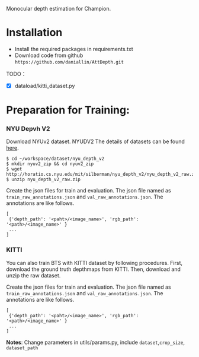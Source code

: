 Monocular depth estimation for Champion.

# Installation

- Install the required packages in requirements.txt
- Download code from github `https://github.com/daniallin/AttDepth.git`




TODO：

-[x] dataload/kitti_dataset.py


# Preparation for Training:

### NYU Depvh V2

Download NYUv2 dataset. NYUDV2 The details of datasets can be found [here](https://cloudstor.aarnet.edu.au/plus/s/G2ckXCJX3pvrzRU). 

```
$ cd ~/workspace/dataset/nyu_depth_v2
$ mkdir nyuv2_zip && cd nyuv2_zip
$ wget http://horatio.cs.nyu.edu/mit/silberman/nyu_depth_v2/nyu_depth_v2_raw.zip
$ unzip nyu_depth_v2_raw.zip
```

Create the json files for train and evaluation. The json file named as `train_raw_annotations.json` and `val_raw_annotations.json`. The annotations are like follows.

```
[
 {'depth_path': '<paht>/<image_name>', 'rgb_path': '<path>/<image_name>' }
 ...
]
```


### KITTI

You can also train BTS with KITTI dataset by following procedures. First, download the ground truth depthmaps from KITTI. Then, download and unzip the raw dataset.


Create the json files for train and evaluation. The json file named as `train_raw_annotations.json` and `val_raw_annotations.json`. The annotations are like follows.

```
[
 {'depth_path': '<paht>/<image_name>', 'rgb_path': '<path>/<image_name>' }
 ...
]
```

**Notes**: Change parameters in utils/params.py, include `dataset`,`crop_size`, `dataset_path`



